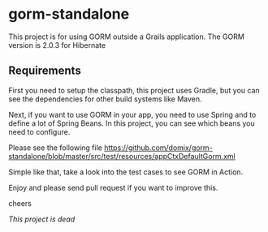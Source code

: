 gorm-standalone
===============

This project is for using GORM outside a Grails application. The GORM version is 2.0.3 for Hibernate

## Requirements

First you need to setup the classpath, this project uses Gradle, but you can see the dependencies for other build systems like Maven.

Next, if you want to use GORM in your app, you need to use Spring and to define a lot of Spring Beans. In this project, you can see which beans you need to configure.

Please see the following file https://github.com/domix/gorm-standalone/blob/master/src/test/resources/appCtxDefaultGorm.xml

Simple like that, take a look into the test cases to see GORM in Action.

Enjoy and please send pull request if you want to improve this.

cheers

*This project is dead*
